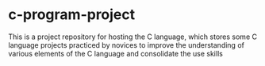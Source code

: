 # c-program-project
This is a project repository for hosting the C language, which stores some C language projects practiced by novices to improve the understanding of various elements of the C language and consolidate the use skills
